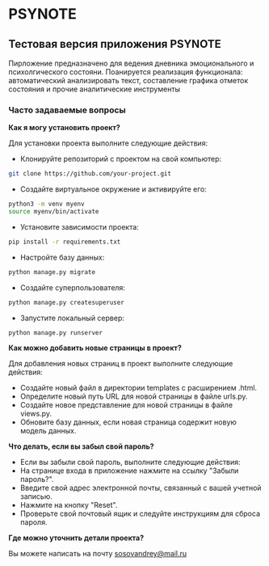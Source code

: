# PSYNOTE

## Тестовая версия приложения PSYNOTE

Пирложение предназначено для ведения дневника эмоционального и психолгического состояни.
Поанируется реализация функционала: автоматический анализировать текст, составление графика отметок состояния и прочие аналитические инструменты

### Часто задаваемые вопросы

**Как я могу установить проект?**

Для установки проекта выполните следующие действия:

+ Клонируйте репозиторий с проектом на свой компьютер:

```bash
git clone https://github.com/your-project.git
```

+ Создайте виртуальное окружение и активируйте его:

```bash 
python3 -m venv myenv
source myenv/bin/activate
```


+ Установите зависимости проекта:

```bash
pip install -r requirements.txt
```

+ Настройте базу данных:

```bash
python manage.py migrate
```

+ Создайте суперпользователя:
```bash
python manage.py createsuperuser
```
+ Запустите локальный сервер:
```bash
python manage.py runserver
```


**Как можно добавить новые страницы в проект?**

Для добавления новых страниц в проект выполните следующие действия:

+ Создайте новый файл в директории templates с расширением .html.
+ Определите новый путь URL для новой страницы в файле urls.py.
+ Создайте новое представление для новой страницы в файле views.py.
+ Обновите базу данных, если новая страница содержит новую модель данных.

**Что делать, если вы забыл свой пароль?**

+ Если вы забыли свой пароль, выполните следующие действия:
+ На странице входа в приложение нажмите на ссылку "Забыли пароль?".
+ Введите свой адрес электронной почты, связанный с вашей учетной записью.
+ Нажмите на кнопку "Reset".
+ Проверьте свой почтовый ящик и следуйте инструкциям для сброса пароля.

**Где можно уточнить детали проекта?**

Вы можете написать на почту sosovandrey@mail.ru


